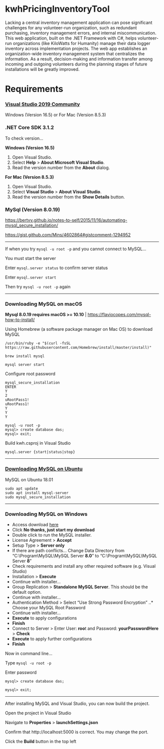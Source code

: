 # kwhPricingInventoryTool
Lacking a central inventory management application can pose significant challenges for any volunteer-run organization, such as  redundant purchasing, inventory management errors, and internal miscommunication. This web application, built on the .NET Framework with C#, helps volunteer-run organizations (like KiloWatts for Humanity) manage their data logger inventory across implementation projects. The web app establishes an organization-wide inventory management system that centralizes the information. As a result, decision-making and information transfer among incoming and outgoing volunteers during the planning stages of future installations will be greatly improved. 

# Requirements
### [Visual Studio 2019 Community](https://visualstudio.microsoft.com/downloads/)

Windows (Version 16.5) or For Mac (Version 8.5.3)

### .NET Core SDK 3.1.2
To check version… 

**Windows (Version 16.5)**
1.	Open Visual Studio.
2.	Select **Help** > **About Microsoft Visual Studio**.
3.	Read the version number from the **About** dialog.

**For Mac (Version 8.5.3)**
1.	Open Visual Studio.
2.	Select **Visual Studio** > **About Visual Studio**.
3.	Read the version number from the **Show Details** button.

### MySql (Version 8.0.19)
https://bertvv.github.io/notes-to-self/2015/11/16/automating-mysql_secure_installation/

https://gist.github.com/Mins/4602864#gistcomment-1294952

---

If when you try `mysql -u root -p` and you cannot connect to MySQL… 

You must start the server

Enter `mysql.server status` to confirm server status

Enter `mysql.server start`

Then try `mysql -u root -p`  again 

---

### Downloading MySQL on macOS

**Mysql 8.0.19 requires macOS >= 10.10** | https://flaviocopes.com/mysql-how-to-install/

Using Homebrew (a software package manager on Mac OS) to download MySQL

`/usr/bin/ruby -e "$(curl -fsSL https://raw.githubusercontent.com/Homebrew/install/master/install)"`

`brew install mysql`

`mysql server start`

Configure root password
```
mysql_secure_installation
ENTER
Y
2
uRootPass1!
uRootPass1!
Y
Y
Y
```
```
mysql -u root -p
mysql> create database das;
mysql> exit;
```
Build kwh.csproj in Visual Studio

`mysql.server {start|status|stop}`

---

### [Downloading MySQL on Ubuntu](https://www.digitalocean.com/community/tutorials/how-to-install-mysql-on-ubuntu-18-04)

MySQL on Ubuntu 18.01
```
sudo apt update
sudo apt install mysql-server
sudo mysql_secure_installation
```

---

### Downloading MySQL on Windows
* Access download [here](https://dev.mysql.com/downloads/file/?id=495321)
* Click **No thanks, just start my download**
* Double click to run the MySQL installer. 
* License Agreement > **Accept**
* Setup Type > **Server only**
* If there are path conflicts… Change Data Directory from “C:\Program\MySQL\MySQL Server **8.0**” to “C:\Program\MySQL\MySQL Server **8**”
* Check requirements and install any other required software (e.g. Visual Studio)
* Installation > **Execute**
* Continue with installer…
* Group Replication > **Standalone MySQL Server**. This should be the default option.
* Continue with installer…
* Authentication Method > Select “Use Strong Password Encryption”
..* Choose your MySQL Root Password
* Continue with installer…
* **Execute** to apply configurations
* **Finish**
*	Connect to Server > Enter User: **roo**t and Password: **yourPasswordHere** > **Check**
*	**Execute** to apply further configurations
*	**Finish**

Now in command line…

Type `mysql -u root -p`

Enter password

`mysql> create database das;`

`mysql> exit;`

---

After installing MySQL and Visual Studio, you can now build the project. 

Open the project in Visual Studio

Navigate to **Properties** > **launchSettings.json**

Confirm that http://localhost:5000 is correct. You may change the port.

Click the **Build** button in the top left

